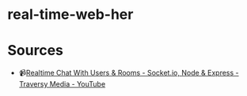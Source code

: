 # real-time-web-her

# Sources

- 📹[Realtime Chat With Users & Rooms - Socket.io, Node & Express - Traversy Media - YouTube](https://www.youtube.com/watch?v=jD7FnbI76Hg)
